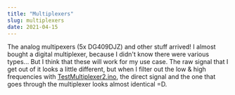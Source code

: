 ```yaml
---
title: "Multiplexers"
slug: multiplexers
date: 2021-04-15
---
```


The analog multipexers (5x DG409DJZ) and other stuff arrived! I almost bought a
digital multiplexer, because I didn't know there were various types... But I
think that these will work for my use case.  The raw signal that I get out of
it looks a little different, but when I filter out the low & high frequencies
with
[TestMultiplexer2.ino](https://codeberg.org/hut/psylink/src/branch/master/experimental/4_model3/TestMultiplexer2.ino),
the direct signal and the one that goes through the multiplexer looks almost
identical =D.
